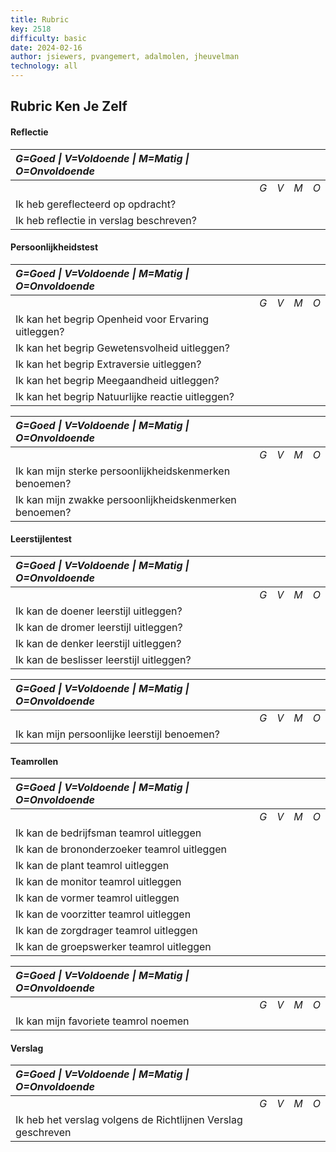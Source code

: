 ```yaml
---
title: Rubric
key: 2518
difficulty: basic
date: 2024-02-16
author: jsiewers, pvangemert, adalmolen, jheuvelman
technology: all
---
```



## Rubric Ken Je Zelf
#### Reflectie

| *G=Goed \| V=Voldoende \| M=Matig \| O=Onvoldoende* |     |     |     |     |
|:----------------------------------------------------|:----|:----|:----|:----|
|                                                     | *G* | *V* | *M* | *O* |
| Ik heb gereflecteerd op opdracht?                   |     |     |     |     |
| Ik heb reflectie in verslag beschreven?             |     |     |     |     |

#### Persoonlijkheidstest

| *G=Goed \| V=Voldoende \| M=Matig \| O=Onvoldoende* |     |     |     |     |
|:----------------------------------------------------|:----|:----|:----|:----|
|                                                     | *G* | *V* | *M* | *O* |
| Ik kan het begrip Openheid voor Ervaring uitleggen? |     |     |     |     |
| Ik kan het begrip Gewetensvolheid uitleggen?        |     |     |     |     |
| Ik kan het begrip Extraversie uitleggen?            |     |     |     |     |
| Ik kan het begrip Meegaandheid uitleggen?           |     |     |     |     |
| Ik kan het begrip Natuurlijke reactie uitleggen?    |     |     |     |     |

| *G=Goed \| V=Voldoende \| M=Matig \| O=Onvoldoende*    |     |     |     |     |
|:-------------------------------------------------------|:----|:----|:----|:----|
|                                                        | *G* | *V* | *M* | *O* |
| Ik kan mijn sterke persoonlijkheidskenmerken benoemen? |     |     |     |     |
| Ik kan mijn zwakke persoonlijkheidskenmerken benoemen? |     |     |     |     |

#### Leerstijlentest

| *G=Goed \| V=Voldoende \| M=Matig \| O=Onvoldoende* |     |     |     |     |
|:----------------------------------------------------|:----|:----|:----|:----|
|                                                     | *G* | *V* | *M* | *O* |
| Ik kan de doener leerstijl uitleggen?               |     |     |     |     |
| Ik kan de dromer leerstijl uitleggen?               |     |     |     |     |
| Ik kan de denker leerstijl uitleggen?               |     |     |     |     |
| Ik kan de beslisser leerstijl uitleggen?            |     |     |     |     |

| *G=Goed \| V=Voldoende \| M=Matig \| O=Onvoldoende* |     |     |     |     |
|:----------------------------------------------------|:----|:----|:----|:----|
|                                                     | *G* | *V* | *M* | *O* |
| Ik kan mijn persoonlijke leerstijl benoemen?        |     |     |     |     |

#### Teamrollen

| *G=Goed \| V=Voldoende \| M=Matig \| O=Onvoldoende* |     |     |     |     |
|:----------------------------------------------------|:----|:----|:----|:----|
|                                                     | *G* | *V* | *M* | *O* |
| Ik kan de bedrijfsman teamrol uitleggen             |     |     |     |     |
| Ik kan de brononderzoeker teamrol uitleggen         |     |     |     |     |
| Ik kan de plant teamrol uitleggen                   |     |     |     |     |
| Ik kan de monitor teamrol uitleggen                 |     |     |     |     |
| Ik kan de vormer teamrol uitleggen                  |     |     |     |     |
| Ik kan de voorzitter teamrol uitleggen              |     |     |     |     |
| Ik kan de zorgdrager teamrol uitleggen              |     |     |     |     |
| Ik kan de groepswerker teamrol uitleggen            |     |     |     |     |

| *G=Goed \| V=Voldoende \| M=Matig \| O=Onvoldoende* |     |     |     |     |
|:----------------------------------------------------|:----|:----|:----|:----|
|                                                     | *G* | *V* | *M* | *O* |
| Ik kan mijn favoriete teamrol noemen                |     |     |     |     |

#### Verslag

| *G=Goed \| V=Voldoende \| M=Matig \| O=Onvoldoende*          |     |     |     |     |
|:-------------------------------------------------------------|:----|:----|:----|:----|
|                                                              | *G* | *V* | *M* | *O* |
| Ik heb het verslag volgens de Richtlijnen Verslag geschreven |     |     |     |     |
